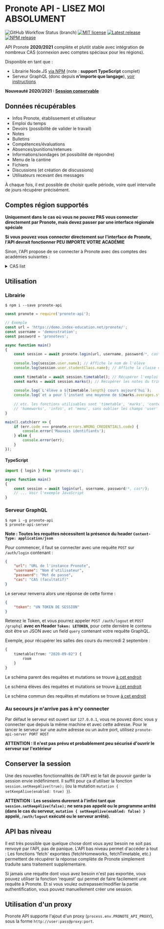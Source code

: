 # Pronote API - LISEZ MOI ABSOLUMENT

![GitHub Workflow Status (branch)](https://img.shields.io/github/workflow/status/Litarvan/pronote-api/Node.js%20linting%20and%20testing/master?label=tests&logo=github&style=flat-square)
[![MIT license](https://img.shields.io/badge/license-MIT-lightgray?style=flat-square)](LICENSE)
[![Latest release](https://img.shields.io/github/v/release/Litarvan/pronote-api?color=darkgreen&include_prereleases&label=Latest%20release&style=flat-square)](https://github.com/Litarvan/pronote-api/releases)
[![NPM release](https://img.shields.io/npm/v/pronote-api?style=flat-square)](https://npmjs.org/package/pronote-api)

API Pronote **2020/2021** complète et plutôt stable avec intégration de nombreux CAS (connexion avec comptes spéciaux pour les régions).

Disponible en tant que :
- Librairie Node.JS [via NPM](https://www.npmjs.com/package/pronote-api) (note : **support TypeScript** complet)
- Serveur GraphQL (donc depuis **n'importe que langage**), [voir instructions](#serveur-graphql)

**Nouveauté 2020/2021 : [Session conservable](#conserver-la-session)**

## Données récupérables

- Infos Pronote, établissement et utilisateur
- Emploi du temps
- Devoirs (possibilité de valider le travail)
- Notes
- Bulletins
- Compétences/évaluations
- Absences/punitions/retenues
- Informations/sondages (et possibilité de répondre)
- Menu de la cantine
- Fichiers
- Discussions (et création de discussions)
- Utilisateurs recevant des messages

À chaque fois, il est possible de choisir quelle période, voire quel intervalle de jours récupérer précisément.

## Comptes région supportés

**Uniquement dans le cas où vous ne pouvez PAS vous connecter directement par Pronote, mais devez passer par une interface régionale spéciale**

**Si vous pouvez vous connecter directement sur l'interface de Pronote, l'API devrait fonctionner PEU IMPORTE VOTRE ACADÉMIE**

Sinon, l'API propose de se connecter à Pronote avec des comptes des académies suivantes :

<details>
  <summary>CAS list</summary>
  
    - Académie d'Orleans-Tours (CAS : ac-orleans-tours, URL : "ent.netocentre.fr")
    - Académie de Besançon (CAS : ac-besancon, URL : "cas.eclat-bfc.fr")
    - Académie de Bordeaux (CAS : ac-bordeaux, URL : "mon.lyceeconnecte.fr")
    - Académie de Bordeaux 2 (CAS : ac-bordeaux2, URL : "ent2d.ac-bordeaux.fr")
    - Académie de Caen (CAS : ac-caen, URL : "fip.itslearning.com")
    - Académie de Clermont-Ferrand (CAS : ac-clermont, URL : "cas.ent.auvergnerhonealpes.fr")
    - Académie de Dijon (CAS : ac-dijon, URL : "cas.eclat-bfc.fr")
    - Académie de Grenoble (CAS : ac-grenoble, URL : "cas.ent.auvergnerhonealpes.fr")
    - Académie de la Loire (CAS : cybercolleges42, URL : "cas.cybercolleges42.fr")
    - Académie de Lille (CAS : ac-lille, URL : "cas.savoirsnumeriques62.fr")
    - Académie de Lille (CAS : ac-lille2, URL : "teleservices.ac-lille.fr")
    - Académie de Limoges (CAS : ac-limoges, URL : "mon.lyceeconnecte.fr")
    - Académie de Lyon (CAS : ac-lyon, URL : "cas.ent.auvergnerhonealpes.fr)
    - Académie de Marseille (CAS : atrium-sud, URL : "atrium-sud.fr")
    - Académie de Montpellier (CAS : ac-montpellier, URL : "cas.mon-ent-occitanie.fr")
    - Académie de Nancy-Metz (CAS : ac-nancy-metz, URL : "cas.monbureaunumerique.fr")
    - Académie de Nantes (CAS : ac-nantes, URL : "cas3.e-lyco.fr")
    - Académie de Poitiers (CAS : ac-poitiers, URL : "mon.lyceeconnecte.fr")
    - Académie de Reims (CAS : ac-reims, URL : "cas.monbureaunumerique.fr")
    - Académie de Rouen (Arsene76) (CAS : arsene76, URL : "cas.arsene76.fr")
    - Académie de Rouen (CAS : ac-rouen, URL : "nero.l-educdenormandie.fr")
    - Académie de Strasbourg (CAS : ac-strasbourg, URL : "cas.monbureaunumerique.fr")
    - Académie de Toulouse (CAS : ac-toulouse, URL : "cas.mon-ent-occitanie.fr")
    - Académie du Val-d'Oise (CAS : ac-valdoise, URL : "cas.moncollege.valdoise.fr")
    - ENT "Agora 06" (Nice) (CAS : agora06, URL : "cas.agora06.fr")
    - ENT "Haute-Garonne" (CAS : haute-garonne, URL : "cas.ecollege.haute-garonne.fr")
    - ENT "Hauts-de-France" (CAS : hdf, URL : "enthdf.fr")
    - ENT "La Classe" (Lyon) (CAS : laclasse, URL : "www.laclasse.com")
    - ENT "Lycee Connecte" (Nouvelle-Aquitaine) (CAS : lyceeconnecte, URL : "mon.lyceeconnecte.fr")
    - ENT "Seine-et-Marne" (CAS : seine-et-marne, URL : "ent77.seine-et-marne.fr")
    - ENT "Somme" (CAS : somme, URL : "college.entsomme.fr")
    - ENT "Portail Famille" (Orleans Tours) (CAS : portail-famille, URL : "seshat.ac-orleans-tours.fr:8443")
    - ENT "Toutatice" (Rennes) (CAS : toutatice, URL : "www.toutatice.fr")
    - ENT "Île de France" (CAS : iledefrance, URL : "ent.iledefrance.fr")
    - ENT "Mon collège Essonne" (CAS : moncollege-essonne, URL : "www.moncollege-ent.essonne.fr")
    - ENT "Paris Classe Numerique" (CAS : parisclassenumerique, URL : "ent.parisclassenumerique.fr")
    - ENT "Lycee Jean Renoir Munich" (CAS : ljr-munich, URL : "cas.kosmoseducation.com")
    - ENT "L'Eure en Normandie" (CAS : eure-normandie, URL : "cas.ent27.fr")  
    - ENT "Mon Bureau Numérique" via EduConnect (CAS: monbureaunumerique-educonnect, URL: "cas.monbureaunumerique.fr")
</details>


## Utilisation

### Librairie

```
$ npm i --save pronote-api
```

```javascript
const pronote = require('pronote-api');

// Exemple
const url = 'https://demo.index-education.net/pronote/';
const username = 'demonstration';
const password = 'pronotevs';

async function main()
{
    const session = await pronote.login(url, username, password/*, cas*/);
    
    console.log(session.user.name); // Affiche le nom de l'élève
    console.log(session.user.studentClass.name); // Affiche la classe de l'élève
    
    const timetable = await session.timetable(); // Récupérer l'emploi du temps d'aujourd'hui
    const marks = await session.marks(); // Récupérer les notes du trimestre
    
    console.log(`L'élève a ${timetable.length} cours aujourd'hui`); 
    console.log(`et a pour l'instant une moyenne de ${marks.averages.student} ce trimestre.`);
    
    // etc. les fonctions utilisables sont 'timetable', 'marks', 'contents', 'evaluations', 'absences', 
    // 'homeworks', 'infos', et 'menu', sans oublier les champs 'user' et 'params' qui regorgent d'informations.
}

main().catch(err => {
    if (err.code === pronote.errors.WRONG_CREDENTIALS.code) {
        console.error('Mauvais identifiants');    
    } else {
        console.error(err);
    }
});
```

#### TypeScript

```typescript
import { login } from 'pronote-api';

async function main()
{
    const session = await login(url, username, password/*, cas*/);
    // ... Voir l'exemple JavaScript
}
```

### Serveur GraphQL

```
$ npm i -g pronote-api
$ pronote-api-server
```

**Note : Toutes les requêtes nécessitent la présence du header `Content-Type: application/json`**

Pour commencer, il faut se connecter avec une requête `POST` sur `/auth/login` contenant :
```json
{
    "url": "URL de l'instance Pronote",
    "username": "Nom d'utilisateur",
    "password": "Mot de passe",
    "cas": "CAS (facultatif)"
}
```

Le serveur renverra alors une réponse de cette forme :
```json
{
    "token": "UN TOKEN DE SESSION"  
}
```

Retenez le Token, et vous pourrez appeler `POST /auth/logout` et `POST /graphql` **avec en Header `Token: LETOKEN`**,
pour cette dernière le contenu doit être un JSON avec un field `query` contenant votre requête GraphQL.

Exemple, pour récupérer les salles des cours du mercredi 2 septembre :
```graphql
{
    timetable(from: "2020-09-02") {
        room   
    }
}
```
Le schéma parent des requêtes et mutations se trouve [à cet endroit](https://github.com/Merlode11/pronote-api/blob/master/src/server/schemas/parent.graphql)

Le schéma élèves des requêtes et mutations se trouve [à cet endroit](https://github.com/Merlode11/pronote-api/blob/master/src/server/schemas/student.graphql)

Le schéma commun des requêtes et mutations se trouve [à cet endroit](https://github.com/Merlode11/pronote-api/blob/master/src/server/schemas/common.graphql) 

### Au secours je n'arrive pas à m'y connecter

Par défaut le serveur est ouvert sur `127.0.0.1`, vous ne pouvez donc vous y connecter que depuis la même machine
et avec cette adresse. Pour le lancer le serveur sur une autre adresse ou un autre port, utilisez
`pronote-api-server PORT HOST`

**ATTENTION : Il n'est pas prévu et probablement peu sécurisé d'ouvrir le serveur sur l'extérieur**

## Conserver la session

Une des nouvelles fonctionnalités de l'API est le fait de pouvoir garder la session envie indéfiniment.
Il suffit pour ça d'utiliser la fonction `session.setKeepAlive(true);` (ou la mutation `mutation { setKeepAlive(enabled: true) }`).

**ATTENTION : Les sessions dureront à l'infini tant que `session.setKeepAlive(false);` ne sera pas appelé ou le programme arrêté
(dans le cas du serveur, `mutation { setKeepAlive(enabled: false) }` appelé, `/auth/logout` exécuté ou le serveur arrêté).**

## API bas niveau

Il est très possible que quelque chose dont vous ayez besoin ne soit pas renvoyé par l'API, pas de panique. L'API bas
niveau permet d'accéder à tout : Les fonctions 'fetch' exportées (fetchHomeworks, fetchTimetable, etc.) permettent
de récupérer la réponse complète de Pronote simplement traduite sans traitement supplémentaire.

Si jamais une requête dont vous avez besoin n'est pas exportée, vous pouvez utiliser la fonction 'request' qui permet
de faire facilement une requête à Pronote. Et si vous voulez outrepasser/modifier la partie authentification, vous
pouvez manuellement créer une session.

## Utilisation d'un proxy

Pronote API supporte l'ajout d'un proxy (`process.env.PRONOTE_API_PROXY`), sous la forme `http://user:pass@proxy:port`.

